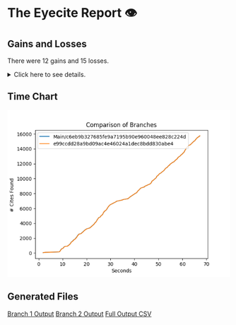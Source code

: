 # The Eyecite Report :eye:



Gains and Losses
---------
There were 12 gains and 15 losses.

<details>
<summary>Click here to see details.</summary>

|     id     |      Gain     |        Loss        |
| ---------- | ------------- | ------------------ |
|  4678352   |  Thompson, 9  |                    |
|  4678352   |               |  9 S.W.3d at 814   |
|  5740066   |               |    43 AD3d 467     |
|  5740066   |   Chase, 43   |                    |
|  5970983   |  Holmes, 181  |                    |
|  5970983   |               |    181 AD2d 27     |
|  2663630   | Thompson, 224 |                    |
|  2663630   |               |   224 F.R.D. 236   |
|  2496102   | Thompson, 501 |                    |
|  2496102   |               |    501 U.S. 722    |
|  2813797   |  Thompson, 99 |                    |
|  2813797   |               |    99 AD3d 819     |
|  3018014   |  Thompson, 60 |                    |
|  3018014   |               |    60 F.3d 514     |
|  1145042   |  Thompson, 25 |                    |
|  1145042   |               |  25 Or. App. 511   |
|  4393773   |               |    264 Neb. 831    |
|  4393773   | Thompson, 264 |                    |
|  2737168   |               | 141 Ill. 2d at 242 |
|  2737168   |               |  141 Ill. 2d 204   |
|  2737168   |   Holmes, 141 |                    |
|  6596585   |               |      Beckwith      |
|  6596585   |               |   18 W. Va. 103    |
|  6596585   |  Thompson, 18 |                    |
|  6596585   |               |   18 W. Va. 135    |
|  6849206   |   Chase, 174  |                    |
|  6849206   |               |   174 Wash. 363    |


</details>



Time Chart
---------

![image](https://raw.githubusercontent.com/freelawproject/eyecite/artifacts/237/results/chart.png)


Generated Files
---------

[Branch 1 Output](https://raw.githubusercontent.com/freelawproject/eyecite/artifacts/237/results/c6eb9b327685fe9a7195b90e960048ee828c224d.json)
[Branch 2 Output](https://raw.githubusercontent.com/freelawproject/eyecite/artifacts/237/results/e99ccdd28a9bd09ac4e46024a1dec8bdd830abe4.json)
[Full Output CSV ](https://raw.githubusercontent.com/freelawproject/eyecite/artifacts/237/results/output.csv)
